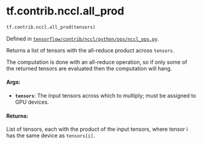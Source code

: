 <div itemscope itemtype="http://developers.google.com/ReferenceObject">
<meta itemprop="name" content="tf.contrib.nccl.all_prod" />
</div>

# tf.contrib.nccl.all_prod

``` python
tf.contrib.nccl.all_prod(tensors)
```



Defined in [`tensorflow/contrib/nccl/python/ops/nccl_ops.py`](https://www.tensorflow.org/code/tensorflow/contrib/nccl/python/ops/nccl_ops.py).

Returns a list of tensors with the all-reduce product across `tensors`.

The computation is done with an all-reduce operation, so if only some of the
returned tensors are evaluated then the computation will hang.

#### Args:

* <b>`tensors`</b>: The input tensors across which to multiply; must be assigned
    to GPU devices.


#### Returns:

List of tensors, each with the product of the input tensors, where tensor i
has the same device as `tensors[i]`.